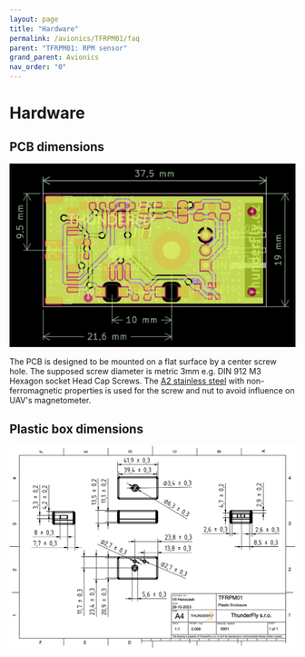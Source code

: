 ```yaml
---
layout: page
title: "Hardware"
permalink: /avionics/TFRPM01/faq
parent: "TFRPM01: RPM sensor"
grand_parent: Avionics
nav_order: "0"
---
```


# Hardware


## PCB dimensions

![TFRPM01 PCB dimensions](https://raw.githubusercontent.com/ThunderFly-aerospace/TFRPM01/TFRPM01D/doc/img/TFRPM01_PCB_dimensions.png)

The PCB is designed to be mounted on a flat surface by a center screw hole. The supposed screw diameter is metric 3mm e.g. DIN 912 M3 Hexagon socket Head Cap Screws. The [A2 stainless steel](https://en.wikipedia.org/wiki/SAE_304_stainless_steel) with non-ferromagnetic properties is used for the screw and nut to avoid influence on UAV's magnetometer. 

## Plastic box dimensions 

[![](TFRPM01-dimensions.svg)](TFRPM01-dimensions.pdf)

